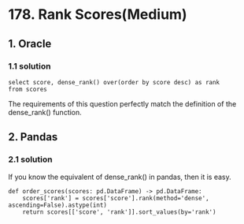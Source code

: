 # 178. Rank Scores(Medium)  

## 1. Oracle  
### 1.1 solution  

    select score, dense_rank() over(order by score desc) as rank
    from scores  

The requirements of this question perfectly match the definition of the dense_rank() function.


## 2. Pandas

### 2.1 solution

If you know the equivalent of dense_rank() in pandas, then it is easy.

    def order_scores(scores: pd.DataFrame) -> pd.DataFrame:
        scores['rank'] = scores['score'].rank(method='dense', ascending=False).astype(int)
        return scores[['score', 'rank']].sort_values(by='rank')
